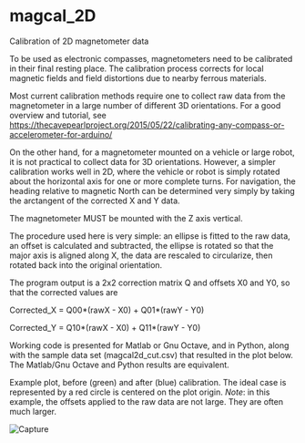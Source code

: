 # magcal_2D

Calibration of 2D magnetometer data

To be used as electronic compasses, magnetometers need to be calibrated in their final resting place. The calibration process corrects for local magnetic fields and field distortions due to nearby ferrous materials. 

Most current calibration methods require one to collect raw data from the magnetometer in a large number of different 3D orientations. For a good overview and tutorial, see https://thecavepearlproject.org/2015/05/22/calibrating-any-compass-or-accelerometer-for-arduino/

On the other hand, for a magnetometer mounted on a vehicle or large robot, it is not practical to collect data for 3D orientations. However, a simpler calibration works well in 2D, where the vehicle or robot is simply rotated about the horizontal axis for one or more complete turns. For navigation, the heading relative to magnetic North can be determined very simply by taking the arctangent of the corrected X and Y data. 

The magnetometer MUST be mounted with the Z axis vertical. 

The procedure used here is very simple: an ellipse is fitted to the raw data, an offset is calculated and subtracted, the ellipse is rotated so that the major axis is aligned along X, the data are rescaled to circularize, then rotated back into the original orientation.

The program output is a 2x2 correction matrix Q and offsets X0 and Y0, so that the corrected values are

Corrected_X = Q00*(rawX - X0) + Q01*(rawY - Y0)

Corrected_Y = Q10*(rawX - X0) + Q11*(rawY - Y0)

Working code is presented for Matlab or Gnu Octave, and in Python, along with the sample data set (magcal2d_cut.csv) that resulted in the plot below. The Matlab/Gnu Octave and Python results are equivalent.

Example plot, before (green) and after (blue) calibration. The ideal case is represented by a red circle is centered on the plot origin. 
*Note*: in this example, the offsets applied to the raw data are not large. They are often much larger.

![Capture](https://github.com/user-attachments/assets/502518dc-815f-4863-ab2b-2b3e2e3286cd)

